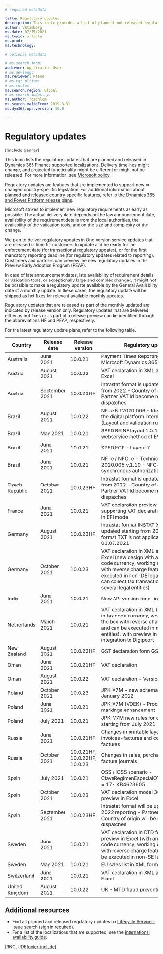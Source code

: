 ```yaml
---
# required metadata

title: Regulatory updates
description: This topic provides a list of planned and released regulatory updates for Microsoft Dynamics 365 Finance.
author: VStamberg
ms.date: 07/15/2021
ms.topic: article
ms.prod: 
ms.technology: 

# optional metadata

# ms.search.form:
audience: Application User
# ms.devlang: 
ms.reviewer: kfend
# ms.tgt_pltfrm: 
# ms.custom
ms.search.region: Global
# ms.search.industry: 
ms.author: roschlom
ms.search.validFrom: 2019-3-31
ms.dyn365.ops.version: 10.0

---
```


# Regulatory updates

[!include [banner](../includes/banner.md)]

This topic lists the regulatory updates that are planned and released in Dynamics 365 Finance supported localizations. Delivery timelines might change, and projected functionality might be different or might not be released. For more information, see [Microsoft policy](https://go.microsoft.com/fwlink/p/?linkid=2007332). 

Regulatory updates are features that are implemented to support new or changed country-specific legislation. For additional information about planned and released country-specific features, refer to the [Dynamics 365 and Power Platform release plans](/business-applications-release-notes/index).

Microsoft strives to implement new regulatory requirements as early as possible. The actual delivery date depends on the law announcement date, availability of the requirement details from the local authorities, the availability of the validation tools, and on the size and complexity of the change.

We plan to deliver regulatory updates in One Version service updates that are released in time for customers to update and be ready for the enforcement date (for transactional regulatory updates), or for the first mandatory reporting deadline (for regulatory updates related to reporting). Customers and partners can preview the new regulatory updates in the Preview Early Adoption Program (PEAP).

In case of late announcement dates, late availability of requirement details or validation tools, or exceptionally large and complex changes, it might not be possible to make a regulatory update available by the General Availability date of a monthly update. In these cases, the regulatory update will be shipped as hot fixes for relevant available monthly updates.

Regulatory updates that are released as part of the monthly updated are indicated by release version only. Regulatory updates that are delivered either as hot fixes or as part of a release preview can be identified through the abbreviations HF and PEAP, respectively. 

For the latest regulatory update plans, refer to the following table.   

|Country|Release date|Release version|Regulatory update|
|--------------------|---------------|-------|-------| 
|      Australia         |   June 2021      | 10.0.21      |   Payment Times Reporting Bill 2020 for Microsoft Dynamics 365 Finance   |
|      Austria         |   August 2021      | 10.0.22      |   VAT declaration in XML and preview in Excel   |
|      Austria         |   September 2021      | 10.0.23HF      |   Intrastat format is updated starting from 2022 - Country of origin and Partner VAT Id become mandatory on dispatches   |
|      Brazil         |   August 2021      | 10.0.22      |   NF-e NT2020.006  - Identification of the digital platform intermediary (Layout and validation rules updates)   |
|      Brazil         |   May 2021         | 10.0.21         |    SPED REINF layout 1.5.1 - Changes in webservice method of EVENT 5011  |
|      Brazil         |   June 2021         | 10.0.21         |    SPED ECF - Layout 7  |
|      Brazil         |   June 2021         | 10.0.21         |    NF-e / NFC-e - Technical Note 2020.005 v.1.10 - NFC-e synchronous authorization mode  |
|      Czech Republic         |   October 2021         | 10.0.23HF         |     Intrastat format is updated starting from 2022 - Country of origin and Partner VAT Id become mandatory on dispatches  |
|      France        |   June 2021       | 10.0.21      |   VAT declaration preview in Excel for supporting VAT declaration submission in EFI mode  |
|      Germany        |   August 2021       | 10.0.23HF      |   Intrastat format INSTAT XML is updated starting from 2022. Intrastat format TXT is not applicable from 01.07.2021  |
|      Germany        |   October 2021       | 10.0.23      |   VAT declaration in XML and preview in Excel (new design with amounts in tax code currency, working out of the box with reverse charge feature, can be executed in non-DE legal entities, and can collect tax transaction from several legal entities)  |
|      India         |   June 2021      | 10.0.21      |   New API version for e-invoice (v.1.04)  |
|      Netherlands        |   March 2021      | 10.0.21      |   VAT declaration in XML (with amounts in tax code currency, working out of the box with reverse charge feature, and can be executed in non-NL legal entities), with preview in Excel and integration to Digipoort  |
|      New Zealand         |   August 2021      | 10.0.22HF      |   GST declaration form GST101A  |
|      Oman         |   June 2021      | 10.0.21HF      |   VAT declaration  |
|      Oman         |   August 2021      | 10.0.22      |   VAT declaration - Version 1 |
|      Poland          |   October 2021     | 10.0.23     |   JPK_V7M - new schema version from January 2022 |
|      Poland          |   June 2021     | 10.0.21     |   JPK_V7M (VDEK) - Procedural markings enhancement |
|      Poland          |   July 2021     | 10.0.21     |   JPK-V7M new rules for completing starting from July 2021 |
|      Russia          |   June 2021     | 10.0.21HF    |   Changes in printable layouts of invoices-factures and corrective factures|
|      Russia          |   October 2021     | 10.0.21HF, 10.0.22HF, 10.0.23    |   Changes in sales, purchase books and facture journals|
|      Spain          |   July 2021     | 10.0.21    |    OSS / IOSS scenario - ClaveRegimenEspecialOTrascendencia = 17- KB4623605|
|      Spain          |   October 2021     | 10.0.23    |    VAT declaration model 303 in txt and preview in Excel|
|      Spain          |   September 2021     | 10.0.23HF    |    Intrastat format will be updated for 2022 reporting - Partner VAT ID and Country of origin will be mandatory on dispatches|
|      Sweden          |   June 2021     | 10.0.21    |    VAT declaration in DTD format and preview in Excel (with amounts in tax code currency, working out of the box with reverse charge feature, and can be executed in non-SE legal entities)|
|      Sweden          |   May 2021     | 10.0.21    |    EU sales list in XML format)|
|      Switzerland          |   June 2021     | 10.0.21    |    VAT declaration in XML and preview in Excel|
|      United Kingdom          |   August 2021     | 10.0.22    |    UK - MTD fraud prevention 2021)|



## Additional resources
- Find all planned and released regulatory updates on [Lifecycle Service - Issue search](https://lcs.dynamics.com/Logon/Index) (sign in required).
- For a list of the localizations that are supported, see the [International availability guide](https://aka.ms/dynamics_365_international_availability_deck).



[!INCLUDE[footer-include](../../includes/footer-banner.md)]
